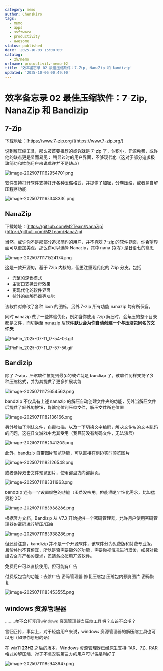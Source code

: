 ```yaml
---
category: memo
author: Chenskiro
tags:
  - memo
  - apps
  - software
  - productivity
  - awesome
status: published
date: '2025-10-03 15:00:00'
catalog:
  - zh/memo
urlname: productivity-memo-02
title: '效率备忘录 02 最佳压缩软件：7-Zip, NanaZip 和 Bandizip'
updated: '2025-10-06 00:49:00'
---
```


# **效率备忘录 02 最佳压缩软件：7-Zip, NanaZip 和 Bandizip**


## **7-Zip**


下载地址：[https://www.7-zip.org/](https://www.7-zip.org/)


说到解压缩工具，那么被首要推荐的或许就是 7-zip 了，体积小，开源免费，或许他的缺点更是显而易见： 稍显过时的用户界面，不够现代化（这对于部分追求极致简约和性能用户来说或许并不是缺点）


![image-20250711162954701.png](assets/3986abf510dbc3b4de274d1efdb28cbc.png)


软件支持打开软件支持打开各种压缩格式，并提供了加密，分卷压缩，或者是自解压程序功能


![image-20250711163348330.png](assets/8935d86df4ac857ccbeb66dfb01916d8.png)


## **NanaZip**


下载地址：[https://github.com/M2Team/NanaZip](https://github.com/M2Team/NanaZip)


当然，或许你不是那部分追求简约的用户，并不喜欢 7-zip 的软件界面，你希望界面可以更加美观，那么你可以选择 Nanazip，其中 nana (なな) 是日语七的意思


![image-20250711171524174.png](assets/2adc66b89aa90d8c3822adc5f40d503f.png)


这是一款开源的，基于 7zip 内核的，但更注重现代化的 7zip 分支，包括

- 完整的深色模式
- 主窗口支持云母效果
- 更现代化的软件界面
- 额外的编解码器等功能

该软件对修改了各种 icon 的图标，另外 7-zip 所有功能 nanazip 均有所保留。


同时 nanazip 做了一些体验优化，例如当你使用 7zip 解压时，会解压的整个目录都是文件，而切换至 nanazip 后软件**默认会为你自动创建一个与压缩包同名的文件夹**


![PixPin_2025-07-11_17-54-06.gif](assets/985063fdeef9395329d5f671e57086df.gif)


![PixPin_2025-07-11_17-57-56.gif](assets/ac613cbc3b2b92cfbd2e5d54a42dc08a.gif)


## **Bandizip**


除了 7-zip，压缩软件被提到最多的或许就是 bandizp 了，该软件同样支持了多种压缩格式，并为其提供了更多扩展功能


![image-20250711172654562.png](assets/a790eb6df29709290f00975bfe76a309.png)


bandizip 不仅具有上述 nanazip 的解压自动创建文件夹的功能，另外当解压文件后提供了额外的按钮，能够定位到压缩文件，解压文件所在位置


![image-20250711182136166.png](assets/e9404382b639f37652b32905ba3ac940.png)


另外增加了测试文件，病毒扫描，以及一下切换文字编码，解决文件名的文字乱码的问题，这在日文游戏中尤其受用（我目前没有乱码文件，无法演示）


![image-20250711182341205.png](assets/78b23aff3906976c4acd4e87b69a95b5.png)


此外，bandizip 自带图片预览功能，可以直接在侧边实时预览图片


![image-20250711183126548.png](assets/b7abda562e342cd38f78f388988d2b7f.png)


或者选择双击文件预览图片，使用键盘方向键翻页。


![image-20250711183311963.png](assets/981a18106703af94764018f40af8321f.png)


bandizip 还有一个设置颜色的功能（虽然没啥用，但能满足个性化需求，比如猛男粉 XD


![image-20250711183938286.png](assets/d9252aaac2b847e95d28080aecf0aa73.png)


根据官方文档，Bandizip 从 V7.0 开始提供一个密码管理器，允许用户使用密码管理器的密码进行解压/压缩


![image-20250711183938286.png](assets/8057db711358ac9a4a71c50e526ced8f.png)


但还请注意，bandizip 并不是一个开源软件，该软件分为免费版和付费专业版，且价格也不算便宜，所以是否需要额外的功能，需要你视情况进行取舍，如果对数据安全有严格的要求，还请务必使用开源软件。


免费用户可以直接使用，但可能有广告


付费版包含的功能：去除广告 密码管理器 修复压缩包 压缩包内预览图片 密码恢复


![image-20250711183453555.png](assets/71500f296113e7f62eb9555e98525026.png)


## **windows 资源管理器**


........你不会打算用windows 资源管理器当压缩工具吧？应该不会吧？


言归正传，事实上，对于轻度用户来说，windows 资源管理器的解压缩工具也可以用（如果你想用的话）


在 win11 **23H2** 之后的版本，Windows 资源管理器已经原生支持 TAR、7Z、RAR 格式的解压缩，对于不想安装第三方的用户可以说是利好了


![image-20250711185943947.png](assets/fcb4c92d9233f3c4543b7238efb7919f.png)

